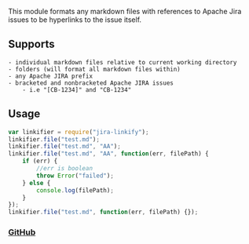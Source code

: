 This module formats any markdown files with references to Apache Jira issues to be hyperlinks to the issue itself. 

## Supports
	- individual markdown files relative to current working directory
	- folders (will format all markdown files within)
	- any Apache JIRA prefix
	- bracketed and nonbracketed Apache JIRA issues
		- i.e "[CB-1234]" and "CB-1234"

## Usage
```javascript
var linkifier = require("jira-linkify");
linkifier.file("test.md");
linkifier.file("test.md", "AA");
linkifier.file("test.md", "AA", function(err, filePath) {
	if (err) {
		//err is boolean
		throw Error("failed");
	} else {
		console.log(filePath);
	}
});
linkifier.file("test.md", function(err, filePath) {});
```

### [GitHub](https://github.com/carynbear/apache-jira-linkify)
